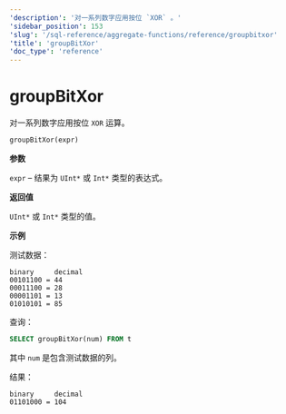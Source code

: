 ```yaml
---
'description': '对一系列数字应用按位 `XOR` 。'
'sidebar_position': 153
'slug': '/sql-reference/aggregate-functions/reference/groupbitxor'
'title': 'groupBitXor'
'doc_type': 'reference'
---
```



# groupBitXor

对一系列数字应用按位 `XOR` 运算。

```sql
groupBitXor(expr)
```

**参数**

`expr` – 结果为 `UInt*` 或 `Int*` 类型的表达式。

**返回值**

`UInt*` 或 `Int*` 类型的值。

**示例**

测试数据：

```text
binary     decimal
00101100 = 44
00011100 = 28
00001101 = 13
01010101 = 85
```

查询：

```sql
SELECT groupBitXor(num) FROM t
```

其中 `num` 是包含测试数据的列。

结果：

```text
binary     decimal
01101000 = 104
```
